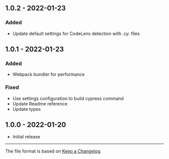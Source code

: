 ## 1.0.2 - 2022-01-23

### Added

-   Update default settings for CodeLens detection with _.cy._ files

## 1.0.1 - 2022-01-23

### Added

-   Webpack bundler for performance

### Fixed

-   Use settings configuration to build cypress command
-   Update Readme reference
-   Update types

## 1.0.0 - 2022-01-20

-   Initial release

---

The file format is based on [Keep a Changelog](http://keepachangelog.com/).
